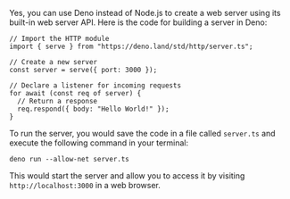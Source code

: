 Yes, you can use Deno instead of Node.js to create a web server using its built-in web server API. Here is the code for building a server in Deno:

```
// Import the HTTP module
import { serve } from "https://deno.land/std/http/server.ts";

// Create a new server
const server = serve({ port: 3000 });

// Declare a listener for incoming requests
for await (const req of server) {
  // Return a response
  req.respond({ body: "Hello World!" });
}
```

To run the server, you would save the code in a file called `server.ts` and execute the following command in your terminal:
```
deno run --allow-net server.ts
```

This would start the server and allow you to access it by visiting `http://localhost:3000` in a web browser.